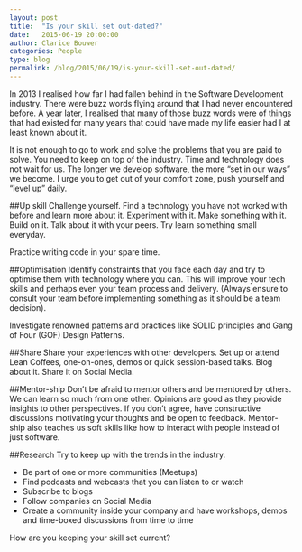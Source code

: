 ```yaml
---
layout: post
title:  "Is your skill set out-dated?"
date:   2015-06-19 20:00:00
author: Clarice Bouwer
categories: People
type: blog
permalink: /blog/2015/06/19/is-your-skill-set-out-dated/
---
```


In 2013 I realised how far I had fallen behind in the Software Development industry. There were buzz words flying around that I had never encountered before. A year later, I realised that many of those buzz words were of things that had existed for many years that could have made my life easier had I at least known about it.

It is not enough to go to work and solve the problems that you are paid to solve. You need to keep on top of the industry. Time and technology does not wait for us. The longer we develop software, the more “set in our ways” we become. I urge you to get out of your comfort zone, push yourself and “level up” daily.

##Up skill
Challenge yourself. Find a technology you have not worked with before and learn more about it. Experiment with it. Make something with it. Build on it. Talk about it with your peers. Try learn something small everyday.

Practice writing code in your spare time.

##Optimisation
Identify constraints that you face each day and try to optimise them with technology where you can. This will improve your tech skills and perhaps even your team process and delivery. (Always ensure to consult your team before implementing something as it should be a team decision).

Investigate renowned patterns and practices like SOLID principles and Gang of Four (GOF) Design Patterns.

##Share
Share your experiences with other developers. Set up or attend Lean Coffees, one-on-ones, demos or quick session-based talks. Blog about it. Share it on Social Media.

##Mentor-ship
Don’t be afraid to mentor others and be mentored by others. We can learn so much from one other. Opinions are good as they provide insights to other perspectives. If you don’t agree, have constructive discussions motivating your thoughts and be open to feedback. Mentor-ship also teaches us soft skills like how to interact with people instead of just software.

##Research
Try to keep up with the trends in the industry.

- Be part of one or more communities (Meetups)
- Find podcasts and webcasts that you can listen to or watch
- Subscribe to blogs
- Follow companies on Social Media
- Create a community inside your company and have workshops, demos and time-boxed discussions from time to time

How are you keeping your skill set current?
